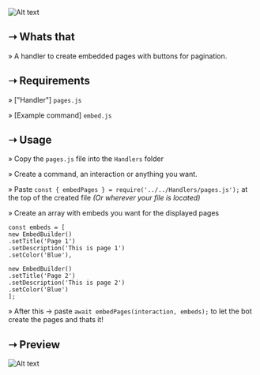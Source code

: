 ![Alt text](https://orangeferdi.at/orangecontent/uploads/2022/08/thumb.png "Thumbnail")


## ➝ Whats that
» A handler to create embedded pages with buttons for pagination. 

## ➝ Requirements
» ["Handler"] `pages.js` 

» [Example command] `embed.js`


## ➝ Usage
» Copy the `pages.js` file into the `Handlers` folder

» Create a command, an interaction or anything you want. 

» Paste `const { embedPages } = require('../../Handlers/pages.js');` at the top of the created file *(Or wherever your file is located)*

» Create an array with embeds you want for the displayed pages

```
const embeds = [ 
new EmbedBuilder()
.setTitle('Page 1')
.setDescription('This is page 1')
.setColor('Blue'), 

new EmbedBuilder()
.setTitle('Page 2')
.setDescription('This is page 2')
.setColor('Blue')
];
```

» After this -> paste  `await embedPages(interaction, embeds);` to let the bot create the pages and thats it!
 
## ➝ Preview
![Alt text](https://orangeferdi.at/orangecontent/uploads/2022/08/preview.png "Preview")
